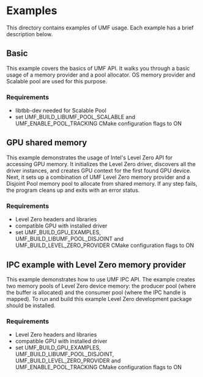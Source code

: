 # Examples

This directory contains examples of UMF usage. Each example has a brief
description below.

## Basic

This example covers the basics of UMF API. It walks you through a basic usage
of a memory provider and a pool allocator. OS memory provider and Scalable pool
are used for this purpose.

### Requirements
* libtbb-dev needed for Scalable Pool
* set UMF_BUILD_LIBUMF_POOL_SCALABLE and UMF_ENABLE_POOL_TRACKING CMake
configuration flags to ON

## GPU shared memory

This example demonstrates the usage of Intel's Level Zero API for accessing GPU
memory. It initializes the Level Zero driver, discovers all the driver
instances, and creates GPU context for the first found GPU device. Next, it
sets up a combination of UMF Level Zero memory provider and a Disjoint Pool
memory pool to allocate from shared memory. If any step fails, the program
cleans up and exits with an error status.

### Requirements
* Level Zero headers and libraries
* compatible GPU with installed driver
* set UMF_BUILD_GPU_EXAMPLES, UMF_BUILD_LIBUMF_POOL_DISJOINT and UMF_BUILD_LEVEL_ZERO_PROVIDER CMake configuration flags to ON

## IPC example with Level Zero memory provider
This example demonstrates how to use UMF IPC API. The example creates two
memory pools of Level Zero device memory: the producer pool (where the buffer
is allocated) and the consumer pool (where the IPC handle is mapped). To run
and build this example Level Zero development package should be installed.

### Requirements
* Level Zero headers and libraries
* compatible GPU with installed driver
* set UMF_BUILD_GPU_EXAMPLES, UMF_BUILD_LIBUMF_POOL_DISJOINT, UMF_BUILD_LEVEL_ZERO_PROVIDER and UMF_ENABLE_POOL_TRACKING CMake configuration flags to ON
